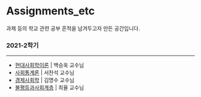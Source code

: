 # Assignments_etc

과제 등의 학교 관련 공부 흔적을 남겨두고자 만든 공간입니다.

### 2021-2학기

---

- [현대사회학이론](현대사회학이론/) | 백승욱 교수님
- [사회통계론](사회통계론/) | 서찬석 교수님
- [경제사회학](경제사회학/) | 김명수 교수님
- [불평등과사회계층](불평등과사회계층/) | 최율 교수님
